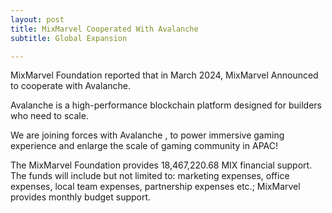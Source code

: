 ```yaml
---
layout: post
title: MixMarvel Cooperated With Avalanche
subtitle: Global Expansion

---
```


MixMarvel Foundation reported that in March 2024, MixMarvel Announced to cooperate with Avalanche.

Avalanche is a high-performance blockchain platform designed for builders who need to scale. 

We are joining forces with Avalanche , to power immersive gaming experience and enlarge the scale of gaming community in APAC! 

The MixMarvel Foundation provides 18,467,220.68 MIX financial support. The funds will include but not limited to: marketing expenses, office expenses, local team expenses, partnership expenses etc.; MixMarvel provides monthly budget support.

